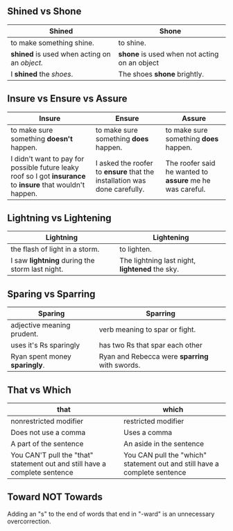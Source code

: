 ## Shined vs Shone
| **Shined**                                     | **Shone**                                      |
| ---------------------------------------------- | ---------------------------------------------- |
| to make something shine.                       | to shine.                                      |
| **shined** is used when acting on an *object.* | **shone** is used when not acting on an object |
| I **shined** the *shoes*.                      | The shoes **shone** brightly.                  |
## Insure vs Ensure vs Assure
| **Insure**                                                                                                     | **Ensure**                                                                 | **Assure**                                                 |
| -------------------------------------------------------------------------------------------------------------- | -------------------------------------------------------------------------- | ---------------------------------------------------------- |
| to make sure something **doesn't** happen.                                                                     | to make sure something **does** happen.                                    | to make sure something **does** happen.                    |
| I didn't want to pay for possible future leaky roof so I got **insurance** to **insure** that wouldn't happen. | I asked the roofer to **ensure** that the installation was done carefully. | The roofer said he wanted to **assure** me he was careful. |
## Lightning vs Lightening
| **Lightning**                                    | **Lightening**                                   |
| ------------------------------------------------ | ------------------------------------------------ |
| the flash of light in a storm.                   | to lighten.                                      |
| I saw **lightning** during the storm last night. | The lightning last night, **lightened** the sky. |
## Sparing vs Sparring
| **Sparing**                     | **Sparring**                                    |
| ------------------------------- | ----------------------------------------------- |
| adjective meaning prudent.      | verb meaning to spar or fight.                  |
| uses it's Rs sparingly          | has two Rs that spar each other                 |
| Ryan spent money **sparingly**. | Ryan and Rebecca were **sparring** with swords. |
## That vs Which
| **that**                                                                   | **which**                                                                 |
| -------------------------------------------------------------------------- | ------------------------------------------------------------------------- |
| nonrestricted modifier                                                     | restricted modifier                                                       |
| Does not use a comma                                                       | Uses a comma                                                              |
| A part of the sentence                                                     | An aside in the sentence                                                  |
| You CAN'T pull the "that" statement out and still have a complete sentence | You CAN pull the "which" statement out and still have a complete sentence |
## Toward NOT Towards
Adding an "s" to the end of words that end in "-ward" is an unnecessary overcorrection.
